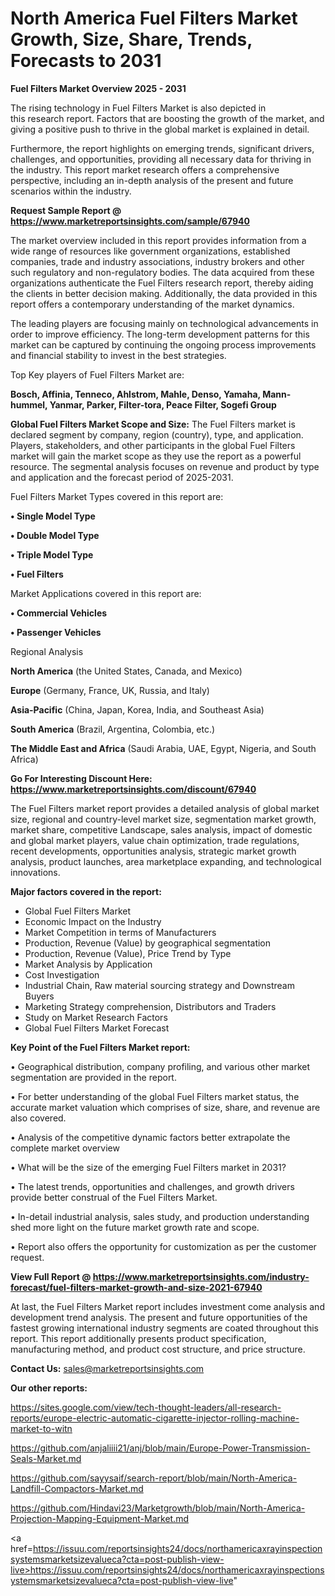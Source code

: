 # North America Fuel Filters Market Growth, Size, Share, Trends, Forecasts to 2031

<Strong> Fuel Filters Market Overview 2025 - 2031</strong>

The rising technology in Fuel Filters Market is also depicted in this research report. Factors that are boosting the growth of the market, and giving a positive push to thrive in the global market is explained in detail.

Furthermore, the report highlights on emerging trends, significant drivers, challenges, and opportunities, providing all necessary data for thriving in the industry. This report market research offers a comprehensive perspective, including an in-depth analysis of the present and future scenarios within the industry.

<strong>Request Sample Report @ <a href=https://www.marketreportsinsights.com/sample/67940>https://www.marketreportsinsights.com/sample/67940</a></strong>

The market overview included in this report provides information from a wide range of resources like government organizations, established companies, trade and industry associations, industry brokers and other such regulatory and non-regulatory bodies. The data acquired from these organizations authenticate the Fuel Filters research report, thereby aiding the clients in better decision making. Additionally, the data provided in this report offers a contemporary understanding of the market dynamics.

The leading players are focusing mainly on technological advancements in order to improve efficiency. The long-term development patterns for this market can be captured by continuing the ongoing process improvements and financial stability to invest in the best strategies.

Top Key players of Fuel Filters Market are:

<strong>Bosch, Affinia, Tenneco, Ahlstrom, Mahle, Denso, Yamaha, Mann-hummel, Yanmar, Parker, Filter-tora, Peace Filter, Sogefi Group</strong>

<strong><b>Global Fuel Filters Market Scope and Size:</b></strong>
The Fuel Filters market is declared segment by company, region (country), type, and application. Players, stakeholders, and other participants in the global Fuel Filters market will gain the market scope as they use the report as a powerful resource. The segmental analysis focuses on revenue and product by type and application and the forecast period of 2025-2031.

Fuel Filters Market Types covered in this report are:

<strong>• Single Model Type

• Double Model Type

• Triple Model Type

• Fuel Filters</strong>

Market Applications covered in this report are:

<strong>• Commercial Vehicles

• Passenger Vehicles</strong> 

Regional Analysis

<strong>North America</strong> (the United States, Canada, and Mexico)

<strong>Europe</strong> (Germany, France, UK, Russia, and Italy)

<strong>Asia-Pacific</strong> (China, Japan, Korea, India, and Southeast Asia)

<strong>South America</strong> (Brazil, Argentina, Colombia, etc.)

<strong>The Middle East and Africa</strong> (Saudi Arabia, UAE, Egypt, Nigeria, and South Africa)

<strong>Go For Interesting Discount Here: <a href=https://www.marketreportsinsights.com/discount/67940>https://www.marketreportsinsights.com/discount/67940</a></strong>

The Fuel Filters market report provides a detailed analysis of global market size, regional and country-level market size, segmentation market growth, market share, competitive Landscape, sales analysis, impact of domestic and global market players, value chain optimization, trade regulations, recent developments, opportunities analysis, strategic market growth analysis, product launches, area marketplace expanding, and technological innovations.

<strong><b>Major factors covered in the report:</b></strong>
<ul>
  <li>Global Fuel Filters Market </li>
  <li>Economic Impact on the Industry</li>
  <li>Market Competition in terms of Manufacturers</li>
  <li>Production, Revenue (Value) by geographical segmentation</li>
  <li>Production, Revenue (Value), Price Trend by Type</li>
  <li>Market Analysis by Application</li>
  <li>Cost Investigation</li>
  <li>Industrial Chain, Raw material sourcing strategy and Downstream Buyers</li>
  <li>Marketing Strategy comprehension, Distributors and Traders</li>
  <li>Study on Market Research Factors</li>
  <li>Global Fuel Filters Market Forecast</li>
</ul>

<strong><b>Key Point of the Fuel Filters Market report:</b></strong>

• Geographical distribution, company profiling, and various other market segmentation are provided in the report.

• For better understanding of the global Fuel Filters market status, the accurate market valuation which comprises of size, share, and revenue are also covered.

• Analysis of the competitive dynamic factors better extrapolate the complete market overview

• What will be the size of the emerging Fuel Filters market in 2031?

• The latest trends, opportunities and challenges, and growth drivers provide better construal of the Fuel Filters Market.

• In-detail industrial analysis, sales study, and production understanding shed more light on the future market growth rate and scope.

• Report also offers the opportunity for customization as per the customer request.

<strong><b>View Full Report @ <a href=https://www.marketreportsinsights.com/industry-forecast/fuel-filters-market-growth-and-size-2021-67940>https://www.marketreportsinsights.com/industry-forecast/fuel-filters-market-growth-and-size-2021-67940</a></b></strong>


At last, the Fuel Filters Market report includes investment come analysis and development trend analysis. The present and future opportunities of the fastest growing international industry segments are coated throughout this report. This report additionally presents product specification, manufacturing method, and product cost structure, and price structure.

<strong>Contact Us:</strong>
sales@marketreportsinsights.com

<strong>Our other reports:</strong>

<a href=https://sites.google.com/view/tech-thought-leaders/all-research-reports/europe-electric-automatic-cigarette-injector-rolling-machine-market-to-witn>https://sites.google.com/view/tech-thought-leaders/all-research-reports/europe-electric-automatic-cigarette-injector-rolling-machine-market-to-witn</a>

<a href=https://github.com/anjaliiii21/anj/blob/main/Europe-Power-Transmission-Seals-Market.md>https://github.com/anjaliiii21/anj/blob/main/Europe-Power-Transmission-Seals-Market.md</a>

<a href=https://github.com/sayysaif/search-report/blob/main/North-America-Landfill-Compactors-Market.md>https://github.com/sayysaif/search-report/blob/main/North-America-Landfill-Compactors-Market.md</a>

<a href=https://github.com/Hindavi23/Marketgrowth/blob/main/North-America-Projection-Mapping-Equipment-Market.md>https://github.com/Hindavi23/Marketgrowth/blob/main/North-America-Projection-Mapping-Equipment-Market.md</a>

<a href=https://issuu.com/reportsinsights24/docs/northamericaxrayinspectionsystemsmarketsizevalueca?cta=post-publish-view-live>https://issuu.com/reportsinsights24/docs/northamericaxrayinspectionsystemsmarketsizevalueca?cta=post-publish-view-live</a>"
